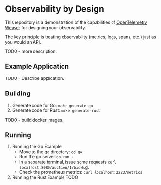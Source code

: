 # Observability by Design

This repository is a demonstration of the capabilities of [OpenTelemetry Weaver](https://github.com/open-telemetry/weaver) for designing your observability.

The key principle is treating observability (metrics, logs, spans, etc.) just as you would
an API.

TODO - more description.

## Example Application

TODO - Describe application.

## Building

1. Generate code for Go: `make generate-go`
2. Generate code for Rust: `make generate-rust`

TODO - build docker images.

## Running

1. Running the Go Example
   - Move to the go directory: `cd go`
   - Run the go server `go run .`
   - In a separate terminal, issue some requests
     `curl localhost:8080/auction/1/bid` e.g.
   - Check the prometheus metrics:
     `curl localhost:2223/metrics`
2. Running the Rust Example
   TODO
